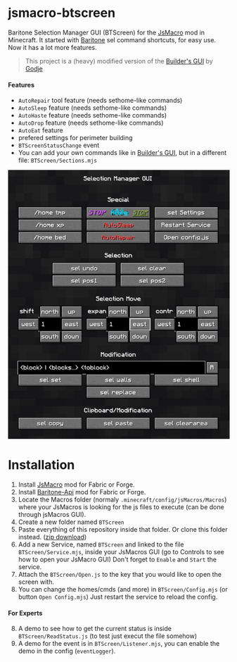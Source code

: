 # jsmacro-btscreen
Baritone Selection Manager GUI (BTScreen) for the [JsMacro](https://github.com/JsMacros/JsMacros) mod in Minecraft. It started with [Baritone](https://github.com/cabaletta/baritone) sel command shortcuts, for easy use. Now it has a lot more features.

>This project is a (heavy) modified version of the [Builder's GUI](https://github.com/Godje/builder-macro-screen) by [Godje](https://github.com/Godje)

#### Features

- `AutoRepair` tool feature (needs sethome-like commands)
- `AutoSleep` feature (needs sethome-like commands)
- `AutoHaste` feature (needs sethome-like commands)
- `AutoDrop` feature (needs sethome-like commands)
- `AutoEat` feature
- prefered settings for perimeter building
- `BTScreenStatusChange` event
- You can add your own commands like in [Builder's GUI](https://github.com/Godje/builder-macro-screen), but in a different file: `BTScreen/Sections.mjs`

![GUI Screenshot](image.jpg)

# Installation

1. Install [JsMacro](https://github.com/JsMacros/JsMacros/releases) mod for Fabric or Forge.
2. Install [Baritone-Api](https://github.com/cabaletta/baritone/releases) mod for Fabric or Forge.
3. Locate the Macros folder (normaly `.minecraft/config/jsMacros/Macros`) where your JsMacros is looking for the js files to execute (can be done through jsMacros GUI).
4. Create a new folder named `BTScreen`
4. Paste everything of this repository inside that folder. Or clone this folder instead. ([zip download](https://github.com/thojo0/jsmacro-btscreen/archive/refs/heads/master.zip))
5. Add a new Service, named `BTScreen` and linked to the file `BTScreen/Service.mjs`, inside your JsMacros GUI (go to Controls to see how to open your JsMacro GUI)
   Don't forget to `Enable` and `Start` the service.
6. Attach the `BTScreen/Open.js` to the key that you would like to open the screen with.
7. You can change the homes/cmds (and more) in `BTScreen/Config.mjs` (or button `Open Config.mjs`)
   Just restart the service to reload the config.

#### For Experts
8. A demo to see how to get the current status is inside `BTScreen/ReadStatus.js` (to test just execut the file somehow)
7. A demo for the event is in `BTScreen/Listener.mjs`, you can enable the demo in the config (`eventLogger`).
